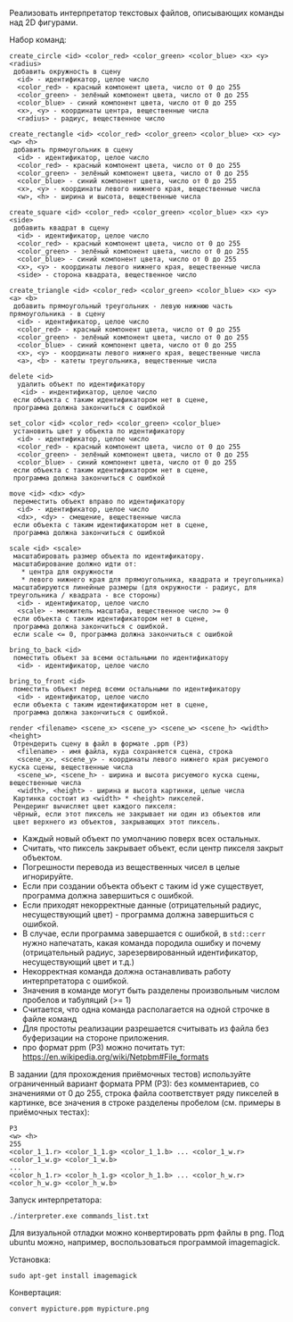 Реализовать интерпретатор текстовых файлов, описывающих команды над 2D фигурами.

Набор команд:

```
create_circle <id> <color_red> <color_green> <color_blue> <x> <y> <radius>
 добавить окружность в сцену
  <id> - идентификатор, целое число
  <color_red> - красный компонент цвета, число от 0 до 255
  <color_green> - зелёный компонент цвета, число от 0 до 255
  <color_blue> - синий компонент цвета, число от 0 до 255
  <x>, <y> - координаты центра, вещественные числа
  <radius> - радиус, вещественное число

create_rectangle <id> <color_red> <color_green> <color_blue> <x> <y> <w> <h>
 добавить прямоугольник в сцену
  <id> - идентификатор, целое число
  <color_red> - красный компонент цвета, число от 0 до 255
  <color_green> - зелёный компонент цвета, число от 0 до 255
  <color_blue> - синий компонент цвета, число от 0 до 255
  <x>, <y> - координаты левого нижнего края, вещественные числа
  <w>, <h> - ширина и высота, вещественные числа

create_square <id> <color_red> <color_green> <color_blue> <x> <y> <side>
 добавить квадрат в сцену
  <id> - идентификатор, целое число
  <color_red> - красный компонент цвета, число от 0 до 255
  <color_green> - зелёный компонент цвета, число от 0 до 255
  <color_blue> - синий компонент цвета, число от 0 до 255
  <x>, <y> - координаты левого нижнего края, вещественные числа
  <side> - сторона квадрата, вещественное число

create_triangle <id> <color_red> <color_green> <color_blue> <x> <y> <a> <b>
 добавить прямоугольный треугольник - левую нижнюю часть прямоугольника - в сцену
  <id> - идентификатор, целое число
  <color_red> - красный компонент цвета, число от 0 до 255
  <color_green> - зелёный компонент цвета, число от 0 до 255
  <color_blue> - синий компонент цвета, число от 0 до 255
  <x>, <y> - координаты левого нижнего края, вещественные числа
  <a>, <b> - катеты треугольника, вещественные числа

delete <id>
  удалить объект по идентификатору
   <id> - индентификатор, целое число
 если объекта с таким идентификатором нет в сцене,
 программа должна закончиться с ошибкой

set_color <id> <color_red> <color_green> <color_blue>
 установить цвет у объекта по идентификатору
  <id> - идентификатор, целое число
  <color_red> - красный компонент цвета, число от 0 до 255
  <color_green> - зелёный компонент цвета, число от 0 до 255
  <color_blue> - синий компонент цвета, число от 0 до 255
 если объекта с таким идентификатором нет в сцене,
 программа должна закончиться с ошибкой

move <id> <dx> <dy>
 переместить объект вправо по идентификатору
  <id> - идентификатор, целое число
  <dx>, <dy> - смещение, вещественные числа
 если объекта с таким идентификатором нет в сцене,
 программа должна закончиться с ошибкой

scale <id> <scale>
 масштабировать размер объекта по идентификатору.
 масштабирование должно идти от:
   * центра для окружности
   * левого нижнего края для прямоугольника, квадрата и треугольника)
 масштабируются линейные размеры (для окружности - радиус, для треугольника / квадрата - все стороны)
  <id> - идентификатор, целое число
  <scale> - множитель масштаба, вещественное число >= 0
 если объекта с таким идентификатором нет в сцене,
 программа должна закончиться с ошибкой.
 если scale <= 0, программа должна закончиться с ошибкой

bring_to_back <id>
 поместить объект за всеми остальными по идентификатору
  <id> - идентификатор, целое число

bring_to_front <id>
 поместить объект перед всеми остальными по идентификатору
  <id> - идентификатор, целое число
 если объекта с таким идентификатором нет в сцене,
 программа должна закончиться с ошибкой.

render <filename> <scene_x> <scene_y> <scene_w> <scene_h> <width> <height>
 Отрендерить сцену в файл в формате .ppm (P3)
  <filename> - имя файла, куда сохраняется сцена, строка
  <scene_x>, <scene_y> - координаты левого нижнего края рисуемого куска сцены, вещественные числа
  <scene_w>, <scene_h> - ширина и высота рисуемого куска сцены, вещественные числа
  <width>, <height> - ширина и высота картинки, целые числа
 Картинка состоит из <width> * <height> пикселей.
 Рендеринг вычисляет цвет каждого пикселя:
 чёрный, если этот пиксель не закрывает ни один из объектов или
 цвет верхнего из объектов, закрывающих этот пиксель.
```

* Каждый новый объект по умолчанию поверх всех остальных.
* Считать, что пиксель закрывает объект, если центр пикселя закрыт объектом.
* Погрешности перевода из вещественных чисел в целые игнорируйте.
* Если при создании объекта объект с таким id уже существует, программа должна завершиться с ошибкой.
* Если приходят некорректные данные (отрицательный радиус, несуществующий цвет) - программа должна завершиться с ошибкой.
* В случае, если программа завершается с ошибкой, в `std::cerr` нужно напечатать, какая команда породила ошибку и почему (отрицательный радиус, зарезервированный идентификатор, несуществующий цвет и т.д.)
* Некорректная команда должна останавливать работу интерпретатора с ошибкой.
* Значения в команде могут быть разделены произвольным числом пробелов и табуляций (>= 1)
* Считается, что одна команда располагается на одной строчке в файле команд
* Для простоты реализации разрешается считывать из файла без буферизации на стороне приложения.
* про формат ppm (P3) можно почитать тут: https://en.wikipedia.org/wiki/Netpbm#File_formats

В задании (для прохождения приёмочных тестов) используйте ограниченный вариант
формата PPM (P3): без комментариев, со значениями от 0 до 255, строка файла
соответствует ряду пикселей в картинке, все значения в строке разделены
пробелом (см. примеры в приёмочных тестах):

```
P3
<w> <h>
255
<color_1_1.r> <color_1_1.g> <color_1_1.b> ... <color_1_w.r> <color_1_w.g> <color_1_w.b>
...
<color_h_1.r> <color_h_1.g> <color_h_1.b> ... <color_h_w.r> <color_h_w.g> <color_h_w.b>
```

Запуск интерпретатора:

```
./interpreter.exe commands_list.txt
```

Для визуальной отладки можно конвертировать ppm файлы в png. Под ubuntu можно, например, воспользоваться программой imagemagick.

Установка:

```
sudo apt-get install imagemagick
```

Конвертация:

```
convert mypicture.ppm mypicture.png
```


